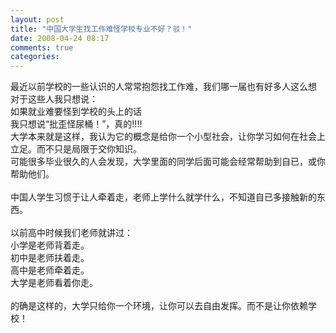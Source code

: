 ```yaml
---
layout: post
title: "中国大学生找工作难怪学校专业不好？驳！"
date: 2008-04-24 08:17
comments: true
categories: 
---
```

<p>最近以前学校的一些认识的人常常抱怨找工作难，我们哪一届也有好多人这么想<br /> 对于这些人我只想说：<br /> 如果就业难要怪到学校的头上的话<br /> 我只想说&ldquo;批歪怪尿桶！&rdquo;，真的!!!!<br /> 大学本来就是这样，我认为它的概念是给你一个小型社会，让你学习如何在社会上立足。而不只是局限于交你知识。<br /> 可能很多毕业很久的人会发现，大学里面的同学后面可能会经常帮助到自已，或你帮助他们。<br /> <br /> 中国人学生习惯于让人牵着走，老师上学什么就学什么，不知道自已多接触新的东西。<br /> <br /> 以前高中时候我们老师就讲过：<br /> 小学是老师背着走。<br /> 初中是老师扶着走。<br /> 高中是老师牵着走。<br /> 大学是老师看着你走。<br /> <br /> 的确是这样的，大学只给你一个环境，让你可以去自由发挥。而不是让你依赖学校！</p>
<p><span style="font-size: x-small;"><br /></span></p>

